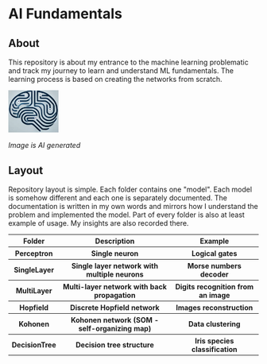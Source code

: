 # AI Fundamentals

## About
This repository is about my entrance to the machine learning problematic and track my journey to learn and understand ML fundamentals. The learning process is based on creating the networks from scratch.

<img src="README_img/brain.png" title="AI brain" alt="AI brain" width=20%>

*Image is AI generated*


## Layout
Repository layout is simple. Each folder contains one "model". Each model is somehow different and each one is separately documented. The documentation is written in my own words and mirrors how I understand the problem and implemented the model. Part of every folder is also at least example of usage. My insights are also recorded there.

<table>
    <tr>
        <th>Folder</th>
        <th>Description</th>
        <th>Example</th>
    </tr>
    <tr>
        <th>Perceptron</th>
        <th>Single neuron</th>
        <th>Logical gates</th>
    </tr>
    <tr>
        <th>SingleLayer</th>
        <th>Single layer network with multiple neurons</th>
        <th>Morse numbers decoder</th>
    </tr>
    <tr>
        <th>MultiLayer</th>
        <th>Multi-layer network with back propagation</th>
        <th>Digits recognition from an image</th>
    </tr>
    <tr>
        <th>Hopfield</th>
        <th>Discrete Hopfield network</th>
        <th>Images reconstruction</th>
    </tr>
    <tr>
        <th>Kohonen</th>
        <th>Kohonen network (SOM - self-organizing map)</th>
        <th>Data clustering</th>
    </tr>
    <tr>
        <th>DecisionTree</th>
        <th>Decision tree structure</th>
        <th>Iris species classification</th>
    </tr>
</table>